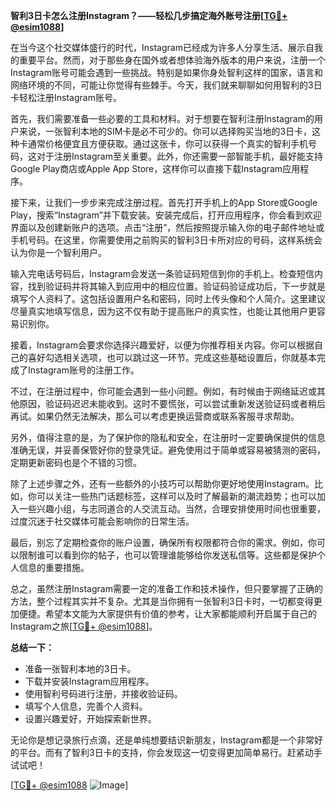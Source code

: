 **智利3日卡怎么注册Instagram？——轻松几步搞定海外账号注册[[TG💪+ @esim1088](https://t.me/s/esim1088)]**

在当今这个社交媒体盛行的时代，Instagram已经成为许多人分享生活、展示自我的重要平台。然而，对于那些身在国外或者想体验海外版本的用户来说，注册一个Instagram账号可能会遇到一些挑战。特别是如果你身处智利这样的国家，语言和网络环境的不同，可能让你觉得有些棘手。今天，我们就来聊聊如何用智利的3日卡轻松注册Instagram账号。

首先，我们需要准备一些必要的工具和材料。对于想要在智利注册Instagram的用户来说，一张智利本地的SIM卡是必不可少的。你可以选择购买当地的3日卡，这种卡通常价格便宜且方便获取。通过这张卡，你可以获得一个真实的智利手机号码，这对于注册Instagram至关重要。此外，你还需要一部智能手机，最好能支持Google Play商店或Apple App Store，这样你可以直接下载Instagram应用程序。

接下来，让我们一步步来完成注册过程。首先打开手机上的App Store或Google Play，搜索“Instagram”并下载安装。安装完成后，打开应用程序，你会看到欢迎界面以及创建新账户的选项。点击“注册”，然后按照提示输入你的电子邮件地址或手机号码。在这里，你需要使用之前购买的智利3日卡所对应的号码，这样系统会认为你是一个智利用户。

输入完电话号码后，Instagram会发送一条验证码短信到你的手机上。检查短信内容，找到验证码并将其输入到应用中的相应位置。验证码验证成功后，下一步就是填写个人资料了。这包括设置用户名和密码，同时上传头像和个人简介。这里建议尽量真实地填写信息，因为这不仅有助于提高账户的真实性，也能让其他用户更容易识别你。

接着，Instagram会要求你选择兴趣爱好，以便为你推荐相关内容。你可以根据自己的喜好勾选相关选项，也可以跳过这一环节。完成这些基础设置后，你就基本完成了Instagram账号的注册工作。

不过，在注册过程中，你可能会遇到一些小问题。例如，有时候由于网络延迟或其他原因，验证码迟迟未能收到。这时不要慌张，可以尝试重新发送验证码或者稍后再试。如果仍然无法解决，那么可以考虑更换运营商或联系客服寻求帮助。

另外，值得注意的是，为了保护你的隐私和安全，在注册时一定要确保提供的信息准确无误，并妥善保管好你的登录凭证。避免使用过于简单或容易被猜测的密码，定期更新密码也是个不错的习惯。

除了上述步骤之外，还有一些额外的小技巧可以帮助你更好地使用Instagram。比如，你可以关注一些热门话题标签，这样可以及时了解最新的潮流趋势；也可以加入一些兴趣小组，与志同道合的人交流互动。当然，合理安排使用时间也很重要，过度沉迷于社交媒体可能会影响你的日常生活。

最后，别忘了定期检查你的账户设置，确保所有权限都符合你的需求。例如，你可以限制谁可以看到你的帖子，也可以管理谁能够给你发送私信等。这些都是保护个人信息的重要措施。

总之，虽然注册Instagram需要一定的准备工作和技术操作，但只要掌握了正确的方法，整个过程其实并不复杂。尤其是当你拥有一张智利3日卡时，一切都变得更加便捷。希望本文能为大家提供有价值的参考，让大家都能顺利开启属于自己的Instagram之旅[[TG💪+ @esim1088](https://t.me/s/esim1088)]。

**总结一下：**
- 准备一张智利本地的3日卡。
- 下载并安装Instagram应用程序。
- 使用智利号码进行注册，并接收验证码。
- 填写个人信息，完善个人资料。
- 设置兴趣爱好，开始探索新世界。

无论你是想记录旅行点滴，还是单纯想要结识新朋友，Instagram都是一个非常好的平台。而有了智利3日卡的支持，你会发现这一切变得更加简单易行。赶紧动手试试吧！

[[TG💪+ @esim1088](https://t.me/s/esim1088) ![Image](https://i.postimg.cc/4NQfJmqS/Snipaste-2025-05-13-00-14-12.png)]